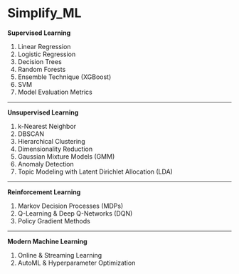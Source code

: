 # Simplify_ML
**Supervised Learning**
1. Linear Regression
2. Logistic Regression
3. Decision Trees
4. Random Forests
5. Ensemble Technique (XGBoost)
6. SVM
7. Model Evaluation Metrics
------------------------------------
**Unsupervised Learning**
1. k-Nearest Neighbor
2. DBSCAN
3. Hierarchical Clustering
4. Dimensionality Reduction
5. Gaussian Mixture Models (GMM)
6. Anomaly Detection
7. Topic Modeling with Latent Dirichlet Allocation (LDA)
------------------------------------
**Reinforcement Learning**
1. Markov Decision Processes (MDPs)
2. Q-Learning & Deep Q-Networks (DQN)
3. Policy Gradient Methods
------------------------------------
**Modern Machine Learning**
1. Online & Streaming Learning
2. AutoML & Hyperparameter Optimization
